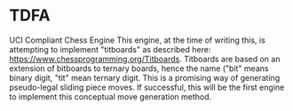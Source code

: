 # TDFA
UCI Compliant Chess Engine
This engine, at the time of writing this, is attempting to implement "titboards" as described here: https://www.chessprogramming.org/Titboards.  Titboards are based on an extension of bitboards to ternary boards, hence the name ("bit" means binary digit, "tit" mean ternary digit. This is a promising way of generating pseudo-legal sliding piece moves. If successful, this will be the first engine to implement this conceptual move generation method.
